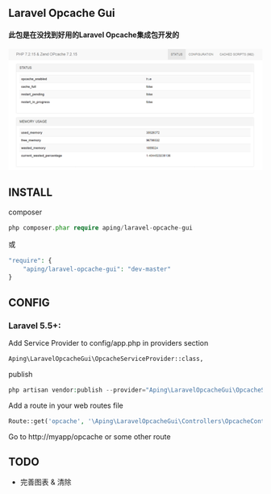 ## Laravel Opcache Gui

#### 此包是在没找到好用的Laravel Opcache集成包开发的
![Screenshot](screenshot191118.png)

## INSTALL

composer
```php
php composer.phar require aping/laravel-opcache-gui
```
或
```php
"require": {
    "aping/laravel-opcache-gui": "dev-master"
}
```

## CONFIG

### Laravel 5.5+:

Add Service Provider to config/app.php in providers section
```bash
Aping\LaravelOpcacheGui\OpcacheServiceProvider::class,
```

publish
```php
php artisan vendor:publish --provider="Aping\LaravelOpcacheGui\OpcacheServiceProvider"
```

Add a route in your web routes file
```php
Route::get('opcache', '\Aping\LaravelOpcacheGui\Controllers\OpcacheController@index');
```

Go to http://myapp/opcache or some other route

## TODO

- 完善图表 & 清除